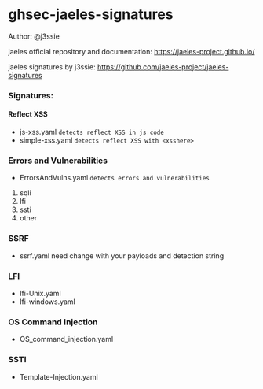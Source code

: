 # ghsec-jaeles-signatures

Author: @j3ssie

jaeles official repository and documentation: https://jaeles-project.github.io/

jaeles signatures by j3ssie: https://github.com/jaeles-project/jaeles-signatures


### Signatures: 
#### Reflect XSS
* js-xss.yaml ```detects reflect XSS in js code```
* simple-xss.yaml ```detects reflect XSS with <xsshere>```

### Errors and Vulnerabilities
*  	ErrorsAndVulns.yaml ```detects errors and vulnerabilities```
1. sqli
2. lfi
3. ssti
4. other

### SSRF
* ssrf.yaml 
need change with your payloads and detection string

### LFI
* lfi-Unix.yaml
* lfi-windows.yaml

### OS Command Injection
* OS_command_injection.yaml

### SSTI
* Template-Injection.yaml
